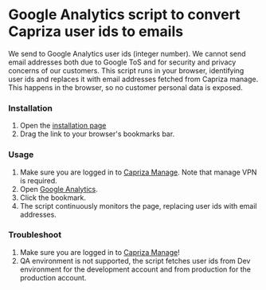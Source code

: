# Google Analytics script to convert Capriza user ids to emails

We send to Google Analytics user ids (integer number). We cannot send email addresses both due to Google ToS
and for security and privacy concerns of our customers.
This script runs in your browser, identifying user ids and replaces it with email addresses fetched from Capriza manage. This
happens in the browser, so no customer personal data is exposed.

### Installation
1. Open the [installation page](http://capriza.github.io/google-analytics-bookmarklet/index.html)
1. Drag the link to your browser's bookmarks bar.

### Usage
1. Make sure you are logged in to [Capriza Manage](https://manage.prod.capriza.com). Note that manage VPN is required.
1. Open [Google Analytics](https://analytics.google.com/analytics/web/).
1. Click the bookmark.
1. The script continuously monitors the page, replacing user ids with email addresses.

### Troubleshoot
1. Make sure you are logged in to [Capriza Manage](https://manage.prod.capriza.com)!
1. QA environment is not supported, the script fetches user ids from Dev environment for the development 
account and from production for the production account.   
